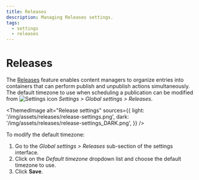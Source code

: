 ```yaml
---
title: Releases
description: Managing Releases settings.
tags:
  - settings
  - releases
---
```


# Releases

The [Releases](/user-docs/releases/introduction) feature enables content managers to organize entries into containers that can perform publish and unpublish actions simultaneously. The default timezone to use when scheduling a publication can be modified from ![Settings icon](/img/assets/icons/v5/Cog.svg) *Settings > Global settings > Releases*.

<!-- TODO: update screenshots and a dark mode one when I can actually test the feature -->
<ThemedImage
  alt="Release settings"
  sources={{
    light: '/img/assets/releases/release-settings.png',
    dark: '/img/assets/releases/release-settings_DARK.png',
  }}
/>

To modify the default timezone:

1. Go to the *Global settings > Releases* sub-section of the settings interface.
2. Click on the _Default timezone_ dropdown list and choose the default timezone to use.
3. Click **Save**.
